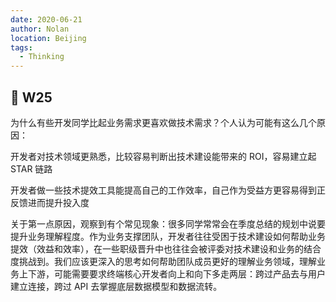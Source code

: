 ```yaml
---
date: 2020-06-21
author: Nolan
location: Beijing
tags:
  - Thinking
---
```


## 🧠 W25

为什么有些开发同学比起业务需求更喜欢做技术需求？个人认为可能有这么几个原因：

开发者对技术领域更熟悉，比较容易判断出技术建设能带来的 ROI，容易建立起 STAR 链路

开发者做一些技术提效工具能提高自己的工作效率，自己作为受益方更容易得到正反馈进而提升投入度

关于第一点原因，观察到有个常见现象：很多同学常常会在季度总结的规划中说要提升业务理解程度。作为业务支撑团队，开发者往往受困于技术建设如何帮助业务提效（效益和效率），在一些职级晋升中也往往会被评委对技术建设和业务的结合度挑战到。我们应该更深入的思考如何帮助团队成员更好的理解业务领域，理解业务上下游，可能需要要求终端核心开发者向上和向下多走两层：跨过产品去与用户建立连接，跨过 API 去掌握底层数据模型和数据流转。



